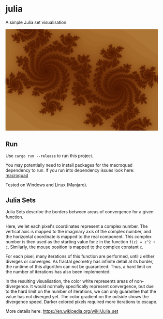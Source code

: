 # julia
A simple Julia set visualisation.

![julia screenshot](julia.png)

## Run
Use `cargo run --release` to run this project.

You may potentially need to install packages for the macroquad dependency to run. If you run into dependency issues look here: [macroquad](https://github.com/not-fl3/macroquad)

Tested on Windows and Linux (Manjaro).

## Julia Sets
Julia Sets describe the borders between areas of convergence for a given function.

Here, we let each pixel's coordinates represent a complex number. The vertical axis is mapped to the imaginary axis of the complex number, and the horizontal coordinate is mapped to the real component. This complex number is then used as the starting value for `z` in the function `f(z) = z^2 + c`. Similarly, the mouse position is mapped to the complex constant `c`.

For each pixel, many iterations of this function are performed, until `z` either diverges or converges. As fractal geometry has infinite detail at its border, the runtime of this algorithm can not be guaranteed. Thus, a hard limit on the number of iterations has also been implemented.

In the resulting visualisation, the color white represents areas of non-divergence. It would normally specifically represent convergence, but due to the hard limit on the number of iterations, we can only guarantee that the value has not diverged yet. The color gradient on the outside shows the divergence speed. Darker colored pixels required more iterations to escape.

More details here: https://en.wikipedia.org/wiki/Julia_set
